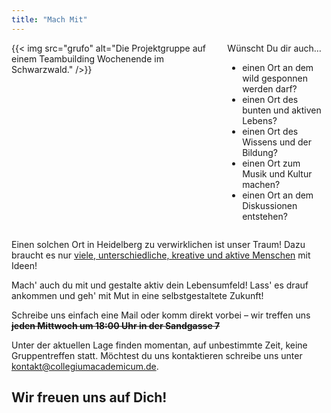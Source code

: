 ```yaml
---
title: "Mach Mit"
---
```



<div class="columns">
    <div class="column">
        {{< img src="grufo" alt="Die Projektgruppe auf einem Teambuilding Wochenende im Schwarzwald." />}}
    </div>
    <div class="column">
        Wünscht Du dir auch…
        <ul>
        <li>einen Ort an dem wild gesponnen werden darf?</li>
        <li>einen Ort des bunten und aktiven Lebens?</li>
        <li>einen Ort des Wissens und der Bildung?</li>
        <li>einen Ort zum Musik und Kultur machen?</li>
        <li>einen Ort an dem Diskussionen entstehen?</li>
        </ul>
    </div>
</div>

Einen solchen Ort in Heidelberg zu verwirklichen ist unser Traum! Dazu braucht es nur [viele, unterschiedliche, kreative und aktive Menschen](/ueber-uns) mit Ideen!

Mach' auch du mit und gestalte aktiv dein Lebensumfeld!
Lass' es drauf ankommen und geh' mit Mut in eine selbstgestaltete Zukunft!

Schreibe uns einfach eine Mail oder komm direkt vorbei – wir treffen uns ~~**jeden Mittwoch um 18:00 Uhr in der Sandgasse 7**~~

<div class="notification is-secondary">
    Unter der aktuellen Lage finden momentan, auf unbestimmte Zeit, keine Gruppentreffen statt. Möchtest du uns kontaktieren schreibe uns unter <a href="mailto:kontakt@collegiumacademicum.de">kontakt@collegiumacademicum.de</a>.
</div>

## Wir freuen uns auf Dich!
